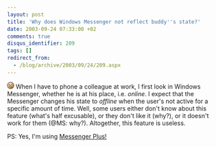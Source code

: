 ```yaml
---
layout: post
title: 'Why does Windows Messenger not reflect buddy''s state?'
date: 2003-09-24 07:33:00 +02
comments: true
disqus_identifier: 209
tags: []
redirect_from:
  - /blog/archive/2003/09/24/209.aspx
---
```


![sigh](/files/archive/smiley_sigh.gif) When I have to phone a colleague at work, I first look in Windows Messenger, whether he is at his place, i.e. *online*. I expect that the Messenger changes his state to *offline* when the user's not active for a specific amount of time. Well, some users either don't know about this feature (what's half excusable), or they don't like it (why?), or it doesn't work for them (@MS: why?). Altogether, this feature is useless.

PS: Yes, I'm using [Messenger Plus!](http://msgplus.net/)
